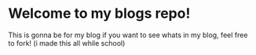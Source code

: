 # Welcome to my blogs repo!

This is gonna be for my blog if you want to see whats in my blog, feel free to fork! (i made this all while school)
